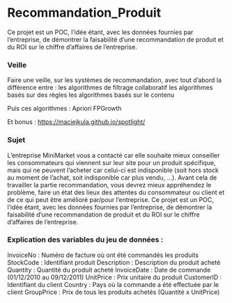 # Recommandation_Produit
Ce projet est un POC, l’idée étant, avec les données fournies par l’entreprise, de démontrer la faisabilité d’une recommandation de produit et du ROI sur le chiffre d’affaires de l’entreprise.


### Veille

Faire une veille, sur les systèmes de recommandation, avec tout d’abord la différence entre :
les algorithmes de filtrage collaboratif
les algorithmes basés sur des règles
les algorithmes basés sur le contenu

Puis ces algorithmes :
Apriori
FPGrowth

Et bonus : https://maciejkula.github.io/spotlight/


### Sujet 

L’entreprise MiniMarket vous a contacté car elle souhaite mieux conseiller les consommateurs qui viennent sur leur site pour un produit spécifique, mais qui ne peuvent l’acheter car celui-ci est indisponible (soit hors stock au moment de l’achat, soit indisponible car plus vendu, …).
Avant cela de travailler la partie recommandation, vous devrez mieux appréhendez le problème, faire un état des lieux des attentes du consommateur ou client et de ce qui peut être amélioré par/pour l’entreprise.
Ce projet est un POC, l’idée étant, avec les données fournies par l’entreprise, de démontrer la faisabilité d’une recommandation de produit et du ROI sur le chiffre d’affaires de l’entreprise.


### Explication des variables du jeu de données :

InvoiceNo : Numéro de facture où ont été commandés les produits
StockCode : Identifiant produit
Description : Description du produit acheté
Quantity : Quantité du produit acheté
InvoiceDate : Date de commande (01/12/2010 au 09/12/2011)
UnitPrice : Prix unitaire du produit
CustomerID : Identifiant du client
Country : Pays où la commande a été effectuée par le client
GroupPrice : Prix de tous les produits achetés (Quantité x UnitPrice)
